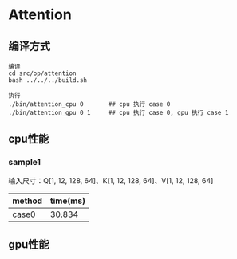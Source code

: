 # Attention

## 编译方式
```
编译
cd src/op/attention 
bash ../../../build.sh

执行
./bin/attention_cpu 0       ## cpu 执行 case 0
./bin/attention_gpu 0 1     ## cpu 执行 case 0, gpu 执行 case 1
```

## cpu性能
### sample1
输入尺寸：Q[1, 12, 128, 64]、K[1, 12, 128, 64]、V[1, 12, 128, 64]   

| method  | time(ms) | 
| ------- |--------- |
| case0   | 30.834   |

## gpu性能

